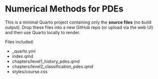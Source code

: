 # Numerical Methods for PDEs

This is a minimal Quarto project containing only the **source files** (no build output).
Drop these files into a new GitHub repo (or upload via the web UI) and then use Quarto locally to render.

Files included:
- _quarto.yml
- index.qmd
- chapters/level1_history_pdes.qmd
- chapters/level2_classification_pdes.qmd
- styles/course.css